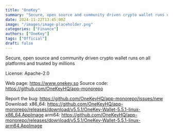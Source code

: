 ```yaml
---
title: "OneKey"
summary: "Secure, open source and community driven crypto wallet runs on all platforms and trusted by millions"
date: 2024-11-22T13:45:00Z
image: "/images/image-placeholder.png"
categories: ["Finance"]
authors: ["OneKey"]
tags: ["Official"]
draft: false
---
```


Secure, open source and community driven crypto wallet runs on all platforms and trusted by millions

License: Apache-2.0

Web page: <https://www.onekey.so>
Source code: <https://github.com/OneKeyHQ/app-monorepo>

Report the bug: <https://github.com/OneKeyHQ/app-monorepo/issues/new>
Download:   x86_64: <https://github.com/OneKeyHQ/app-monorepo/releases/download/v5.5.1/OneKey-Wallet-5.5.1-linux-x86_64.AppImage>
            arm64: <https://github.com/OneKeyHQ/app-monorepo/releases/download/v5.5.1/OneKey-Wallet-5.5.1-linux-arm64.AppImage>
